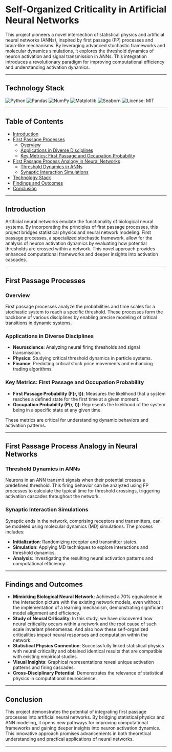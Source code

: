 
# Self-Organized Criticality in Artificial Neural Networks

This project pioneers a novel intersection of statistical physics and artificial neural networks (ANNs), inspired by first passage (FP) processes and brain-like mechanisms. By leveraging advanced stochastic frameworks and molecular dynamics simulations, it explores the threshold dynamics of neuron activation and signal transmission in ANNs. This integration introduces a revolutionary paradigm for improving computational efficiency and understanding activation dynamics.

---

## Technology Stack

![Python](https://img.shields.io/badge/Python-3.9-blue?logo=python)
![Pandas](https://img.shields.io/badge/Pandas-2C8EBB?style=flat&logo=pandas&logoColor=white&labelColor=0277BD)
![NumPy](https://img.shields.io/badge/NumPy-3366CC?style=flat&logo=numpy&logoColor=white&labelColor=0044AA)
![Matplotlib](https://img.shields.io/badge/Matplotlib-DD4B39?style=flat&logo=python&logoColor=white&labelColor=C62828)
![Seaborn](https://img.shields.io/badge/Seaborn-FF9800?style=flat&logo=python&logoColor=white&labelColor=E65100)
![License: MIT](https://img.shields.io/badge/License-MIT-green.svg)

---

## Table of Contents

- [Introduction](#introduction)
- [First Passage Processes](#first-passage-processes)
    - [Overview](#overview)
    - [Applications in Diverse Disciplines](#applications-in-diverse-disciplines)
    - [Key Metrics: First Passage and Occupation Probability](#key-metrics-first-passage-and-occupation-probability)
- [First Passage Process Analogy in Neural Networks](#first-passage-process-analogy-in-neural-networks)
    - [Threshold Dynamics in ANNs](#threshold-dynamics-in-anns)
    - [Synaptic Interaction Simulations](#synaptic-interaction-simulations)
- [Technology Stack](#technology-stack)
- [Findings and Outcomes](#findings-and-outcomes)
- [Conclusion](#conclusion)

---

## Introduction

Artificial neural networks emulate the functionality of biological neural systems. By incorporating the principles of first passage processes, this project bridges statistical physics and neural network modeling. First passage processes, a specialized stochastic framework, allow for the analysis of neuron activation dynamics by evaluating how potential thresholds are crossed within a network. This novel approach provides enhanced computational frameworks and deeper insights into activation cascades.

---

## First Passage Processes

### Overview

First passage processes analyze the probabilities and time scales for a stochastic system to reach a specific threshold. These processes form the backbone of various disciplines by enabling precise modeling of critical transitions in dynamic systems.

### Applications in Diverse Disciplines

- **Neuroscience**: Analyzing neural firing thresholds and signal transmission.
- **Physics**: Studying critical threshold dynamics in particle systems.
- **Finance**: Predicting critical stock price movements and enhancing trading algorithms.

### Key Metrics: First Passage and Occupation Probability

- **First Passage Probability (F(r, t))**: Measures the likelihood that a system reaches a defined state for the first time at a given moment.
-  **Occupation Probability (P(r, t))**: Represents the likelihood of the system being in a specific state at any given time.

These metrics are critical for understanding dynamic behaviors and activation patterns.

---

## First Passage Process Analogy in Neural Networks

### Threshold Dynamics in ANNs

Neurons in an ANN transmit signals when their potential crosses a predefined threshold. This firing behavior can be analyzed using FP processes to calculate the typical time for threshold crossings, triggering activation cascades throughout the network.

### Synaptic Interaction Simulations

Synaptic ends in the network, comprising receptors and transmitters, can be modeled using molecular dynamics (MD) simulations. The process includes:
- **Initialization**: Randomizing receptor and transmitter states.
- **Simulation**: Applying MD techniques to explore interactions and threshold dynamics.
- **Analysis**: Investigating the resulting neural activation patterns and computational efficiency.

---

## Findings and Outcomes

- **Mimicking Biological Neural Network**: Achieved a 70% equivalence in the interaction picture with the existing network models, even without the implementation of a learning mechanism, demonstrating significant model alignment and efficiency.
- **Study of Neural Criticality**: In this study, we have discovered how neural criticality occurs within a network and the root cause of such scale invariant phenomenas. And also how these self-organized criticalities impact neural responses and computation within the network.
- **Statistical Physics Connection**: Successsfully linked statistical physics with neural criticality and obtained identical results that are compatible with existing empirical studies.
- **Visual Insights**: Graphical representations reveal unique activation patterns and firing cascades.
- **Cross-Disciplinary Potential**: Demonstrates the relevance of statistical physics in computational neuroscience.

---

## Conclusion

This project demonstrates the potential of integrating first passage processes into artificial neural networks. By bridging statistical physics and ANN modeling, it opens new pathways for improving computational frameworks and gaining deeper insights into neuron activation dynamics. This innovative approach promises advancements in both theoretical understanding and practical applications of neural networks.

---
